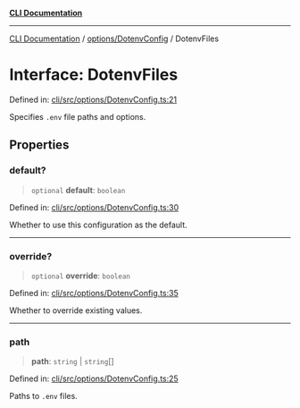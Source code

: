 [**CLI Documentation**](../../../README.md)

***

[CLI Documentation](../../../README.md) / [options/DotenvConfig](../README.md) / DotenvFiles

# Interface: DotenvFiles

Defined in: [cli/src/options/DotenvConfig.ts:21](https://github.com/stonemjs/cli/blob/df49bf1f270a78a61946870e36ae0b10d02482b3/src/options/DotenvConfig.ts#L21)

Specifies `.env` file paths and options.

## Properties

### default?

> `optional` **default**: `boolean`

Defined in: [cli/src/options/DotenvConfig.ts:30](https://github.com/stonemjs/cli/blob/df49bf1f270a78a61946870e36ae0b10d02482b3/src/options/DotenvConfig.ts#L30)

Whether to use this configuration as the default.

***

### override?

> `optional` **override**: `boolean`

Defined in: [cli/src/options/DotenvConfig.ts:35](https://github.com/stonemjs/cli/blob/df49bf1f270a78a61946870e36ae0b10d02482b3/src/options/DotenvConfig.ts#L35)

Whether to override existing values.

***

### path

> **path**: `string` \| `string`[]

Defined in: [cli/src/options/DotenvConfig.ts:25](https://github.com/stonemjs/cli/blob/df49bf1f270a78a61946870e36ae0b10d02482b3/src/options/DotenvConfig.ts#L25)

Paths to `.env` files.

